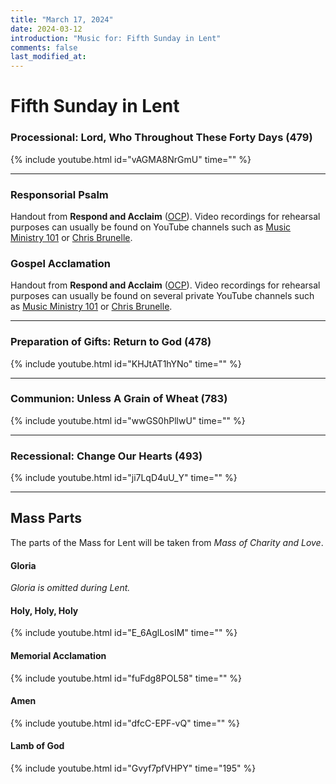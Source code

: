 ```yaml
---
title: "March 17, 2024"
date: 2024-03-12
introduction: "Music for: Fifth Sunday in Lent"
comments: false
last_modified_at: 
---
```


# Fifth Sunday in Lent

### Processional: Lord, Who Throughout These Forty Days (479)

{% include youtube.html id="vAGMA8NrGmU" time="" %} <br>

---

### Responsorial Psalm

Handout from **Respond and Acclaim** ([OCP](https://www.ocp.org/en-us)). Video recordings for rehearsal purposes can usually be found on YouTube channels such as [Music Ministry 101](https://www.youtube.com/@MusicMinistry101/videos) or [Chris Brunelle](https://www.youtube.com/@ChrisBrunelle/videos).

### Gospel Acclamation

Handout from **Respond and Acclaim** ([OCP](https://www.ocp.org/en-us)). Video recordings for rehearsal purposes can usually be found on several private YouTube channels such as [Music Ministry 101](https://www.youtube.com/@MusicMinistry101/videos) or [Chris Brunelle](https://www.youtube.com/@ChrisBrunelle/videos).

---

### Preparation of Gifts: Return to God (478)

{% include youtube.html id="KHJtAT1hYNo" time="" %} <br>

---

### Communion: Unless A Grain of Wheat (783)

{% include youtube.html id="wwGS0hPllwU" time="" %} <br>

---

### Recessional: Change Our Hearts (493)

{% include youtube.html id="ji7LqD4uU_Y" time="" %} <br>

---

## Mass Parts

The parts of the Mass for Lent will be taken from *Mass of Charity and Love*.

#### Gloria

*Gloria is omitted during Lent.*


#### Holy, Holy, Holy

{% include youtube.html id="E_6AglLosIM" time="" %} <br>


#### Memorial Acclamation

{% include youtube.html id="fuFdg8POL58" time="" %} <br>


#### Amen

{% include youtube.html id="dfcC-EPF-vQ" time="" %} <br>


#### Lamb of God

{% include youtube.html id="Gvyf7pfVHPY" time="195" %}